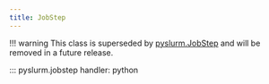 ```yaml
---
title: JobStep
---
```


!!! warning
    This class is superseded by [pyslurm.JobStep](../jobstep.md) and will be
    removed in a future release.

::: pyslurm.jobstep
    handler: python
